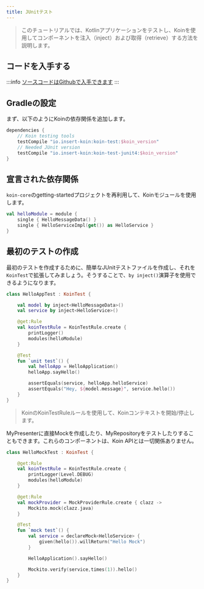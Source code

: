 ```yaml
---
title: JUnitテスト
---
```

> このチュートリアルでは、Kotlinアプリケーションをテストし、Koinを使用してコンポーネントを注入（inject）および取得（retrieve）する方法を説明します。

## コードを入手する

:::info
[ソースコードはGithubで入手できます](https://github.com/InsertKoinIO/koin-getting-started/tree/main/kotlin)
:::

## Gradleの設定

まず、以下のようにKoinの依存関係を追加します。

```groovy
dependencies {
    // Koin testing tools
    testCompile "io.insert-koin:koin-test:$koin_version"
    // Needed JUnit version
    testCompile "io.insert-koin:koin-test-junit4:$koin_version"
}
```

## 宣言された依存関係

`koin-core`のgetting-startedプロジェクトを再利用して、Koinモジュールを使用します。

```kotlin
val helloModule = module {
    single { HelloMessageData() }
    single { HelloServiceImpl(get()) as HelloService }
}
```

## 最初のテストの作成

最初のテストを作成するために、簡単なJUnitテストファイルを作成し、それを`KoinTest`で拡張してみましょう。そうすることで、`by inject()`演算子を使用できるようになります。

```kotlin
class HelloAppTest : KoinTest {

    val model by inject<HelloMessageData>()
    val service by inject<HelloService>()

    @get:Rule
    val koinTestRule = KoinTestRule.create {
        printLogger()
        modules(helloModule)
    }

    @Test
    fun `unit test`() {
        val helloApp = HelloApplication()
        helloApp.sayHello()

        assertEquals(service, helloApp.helloService)
        assertEquals("Hey, ${model.message}", service.hello())
    }
}
```

> KoinのKoinTestRuleルールを使用して、Koinコンテキストを開始/停止します。

MyPresenterに直接Mockを作成したり、MyRepositoryをテストしたりすることもできます。これらのコンポーネントは、Koin APIとは一切関係ありません。

```kotlin
class HelloMockTest : KoinTest {

    @get:Rule
    val koinTestRule = KoinTestRule.create {
        printLogger(Level.DEBUG)
        modules(helloModule)
    }

    @get:Rule
    val mockProvider = MockProviderRule.create { clazz ->
        Mockito.mock(clazz.java)
    }

    @Test
    fun `mock test`() {
        val service = declareMock<HelloService> {
            given(hello()).willReturn("Hello Mock")
        }

        HelloApplication().sayHello()

        Mockito.verify(service,times(1)).hello()
    }
}
```